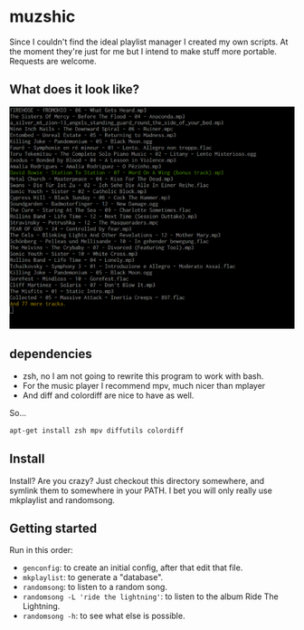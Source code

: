 # muzshic
Since I couldn't find the ideal playlist manager I created my own
scripts.  At the moment they're just for me but I intend to make stuff
more portable.  Requests are welcome.

## What does it look like?

![screenshot](/screenshot/screenshot.png?raw=true "That's what it looks like!")

## dependencies
 * zsh, no I am not going to rewrite this program to work with bash.
 * For the music player I recommend mpv, much nicer than mplayer
 * And diff and colordiff are nice to have as well.

So...

```zsh
apt-get install zsh mpv diffutils colordiff
```

## Install
Install? Are you crazy? Just checkout this directory somewhere, and
symlink them to somewhere in your PATH. I bet you will only really use
mkplaylist and randomsong.

## Getting started
Run in this order:
 * <code>genconfig</code>: to create an initial config, after that edit that file.
 * <code>mkplaylist</code>: to generate a "database".
 * <code>randomsong</code>: to listen to a random song.
 * <code>randomsong -L 'ride the lightning'</code>: to listen to the album Ride The Lightning.
 * <code>randomsong -h</code>: to see what else is possible.
